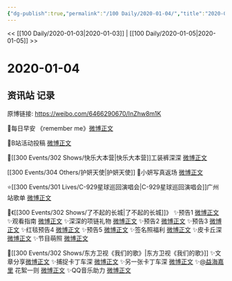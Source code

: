 ```yaml
---
{"dg-publish":true,"permalink":"/100 Daily/2020-01-04/","title":"2020-01-04","created":"2023-04-02T12:54:12.207+08:00","updated":"2023-04-02T12:55:13.836+08:00"}
---
```



<< [[100 Daily/2020-01-03\|2020-01-03]] | [[100 Daily/2020-01-05\|2020-01-05]] >>

# 2020-01-04

## 资讯站 记录

原博链接: https://weibo.com/6466290670/InZhw8m1K

🌟每日早安 《remember me》[微博正文](https://m.weibo.cn/6466290670/4456928748616543)

🌟B站活动投稿 [微博正文](https://m.weibo.cn/6466290670/4456962718967481)

🌟[[300 Events/302 Shows/快乐大本营\|快乐大本营]]工装裤深深 [微博正文](https://m.weibo.cn/6466290670/4457045652321870)

[[300 Events/304 Others/护妍天使\|护妍天使]]
🌟小妍写真返场 [微博正文](https://m.weibo.cn/6466290670/4457060382580078)

⭐[[300 Events/301 Lives/C-929星球巡回演唱会\|C-929星球巡回演唱会]]广州站歌单 [微博正文](https://m.weibo.cn/6466290670/4457128914265814)

🌟《[[300 Events/302 Shows/了不起的长城\|了不起的长城]]》
✨预告1 [微博正文](https://m.weibo.cn/6466290670/4456992804608067)
✨观看指南 [微博正文](https://m.weibo.cn/6466290670/4457011359976925)
✨深深的项链礼物 [微博正文](https://m.weibo.cn/6466290670/4457029815361597)
✨预告2 [微博正文](https://m.weibo.cn/6466290670/4457066867026584)
✨预告3 [微博正文](https://m.weibo.cn/6466290670/4457083606921392)
✨红毯预告4 [微博正文](https://m.weibo.cn/6466290670/4457084999214756)
✨预告5 [微博正文](https://m.weibo.cn/6466290670/4457096373927849)
✨签名照福利 [微博正文](https://m.weibo.cn/6466290670/4457055899609548)
✨皮卡丘深 [微博正文](https://m.weibo.cn/6466290670/4457108386739401)
✨节目萌照 [微博正文](https://m.weibo.cn/6466290670/4457118214024835)

🌟[[300 Events/302 Shows/东方卫视《我们的歌》\|东方卫视《我们的歌》]]
✨文章分享[微博正文](https://m.weibo.cn/6466290670/4456965873217219)
✨捕捉卡丁车深 [微博正文](https://m.weibo.cn/6466290670/4456968959523590)
✨另一张卡丁车深 [微博正文](https://m.weibo.cn/6466290670/4457057035543247)
✨[@益海嘉里](https://weibo.com/n/%E7%9B%8A%E6%B5%B7%E5%98%89%E9%87%8C) 花絮一则 [微博正文](https://m.weibo.cn/6466290670/4457046999220395)
✨QQ音乐助力 [微博正文](https://m.weibo.cn/6466290670/4457106667406949)
